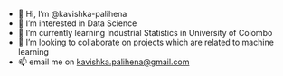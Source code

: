 - 👋 Hi, I’m @kavishka-palihena
- 👀 I’m interested in Data Science 
- 🌱 I’m currently learning Industrial Statistics in University of Colombo
- 💞️ I’m looking to collaborate on projects which are related to machine learning
- 📫 email me on kavishka.palihena@gmail.com

<!---
kavishka-palihena/kavishka-palihena is a ✨ special ✨ repository because its `README.md` (this file) appears on your GitHub profile.
You can click the Preview link to take a look at your changes.
--->
